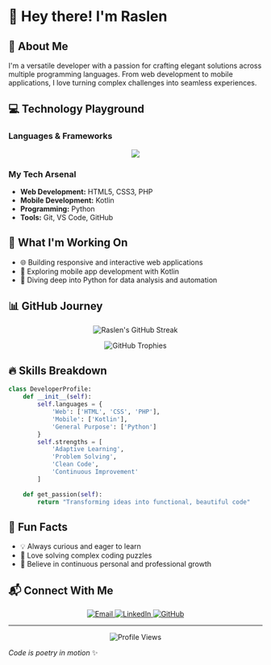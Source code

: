 # 👋 Hey there! I'm Raslen

## 🌟 About Me
I'm a versatile developer with a passion for crafting elegant solutions across multiple programming languages. From web development to mobile applications, I love turning complex challenges into seamless experiences.

## 💻 Technology Playground

### Languages & Frameworks
<p align="center">
  <img src="https://skillicons.dev/icons?i=html,css,php,kotlin,python,git" />
</p>

### My Tech Arsenal
- **Web Development:** HTML5, CSS3, PHP
- **Mobile Development:** Kotlin
- **Programming:** Python
- **Tools:** Git, VS Code, GitHub

## 🚀 What I'm Working On
- 🌐 Building responsive and interactive web applications
- 📱 Exploring mobile app development with Kotlin
- 🐍 Diving deep into Python for data analysis and automation

## 📊 GitHub Journey

<p align="center">
  <img src="https://github-readme-streak-stats.herokuapp.com/?user=raslenabb12&theme=dark" alt="Raslen's GitHub Streak" />
</p>

<p align="center">
  <img src="https://github-profile-trophy.vercel.app/?username=raslenabb12&theme=darkhub&no-frame=true&row=1" alt="GitHub Trophies" />
</p>

## 🔥 Skills Breakdown
```python
class DeveloperProfile:
    def __init__(self):
        self.languages = {
            'Web': ['HTML', 'CSS', 'PHP'],
            'Mobile': ['Kotlin'],
            'General Purpose': ['Python']
        }
        self.strengths = [
            'Adaptive Learning',
            'Problem Solving',
            'Clean Code',
            'Continuous Improvement'
        ]
    
    def get_passion(self):
        return "Transforming ideas into functional, beautiful code"
```

## 🌈 Fun Facts
- 💡 Always curious and eager to learn
- 🧩 Love solving complex coding puzzles
- 🚀 Believe in continuous personal and professional growth

## 📬 Connect With Me
<p align="center">
  <a href="mailto:YOUR_EMAIL">
    <img src="https://img.shields.io/badge/Email-D14836?style=for-the-badge&logo=gmail&logoColor=white" alt="Email"/>
  </a>
  <a href="YOUR_LINKEDIN_URL">
    <img src="https://img.shields.io/badge/LinkedIn-0077B5?style=for-the-badge&logo=linkedin&logoColor=white" alt="LinkedIn"/>
  </a>
  <a href="https://github.com/raslenabb12">
    <img src="https://img.shields.io/badge/GitHub-100000?style=for-the-badge&logo=github&logoColor=white" alt="GitHub"/>
  </a>
</p>

---

<p align="center">
  <img src="https://komarev.com/ghpvc/?username=raslenabb12&color=blueviolet" alt="Profile Views" />
</p>

*Code is poetry in motion* ✨
